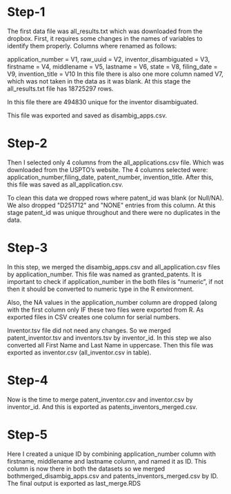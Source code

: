 # Step-1
The first data file was all_results.txt which was downloaded from the dropbox. First, it requires some changes in the names of variables to identify them properly. Columns where renamed as follows:

application_number = V1,
raw_uuid = V2,
inventor_disambiguated = V3,
firstname = V4,
middlename = V5,
lastname = V6,
state = V8,
filing_date = V9,
invention_title = V10
In this file there is also one more column named V7, which was not taken in the data as it was blank. At this stage the all_results.txt file has 18725297 rows. 

In this file there are 494830 unique for the inventor disambiguated. 

This file was exported and saved as disambig_apps.csv. 

# Step-2

Then I selected only 4 columns from the all_applications.csv file. Which was downloaded from the USPTO’s website.  The 4 columns selected were: application_number,filing_date, patent_number, invention_title. After this, this file was saved as all_application.csv. 

To clean this data we dropped rows where patent_id was blank (or Null/NA). We also dropped  "D251712" and "NONE" entries from this column. At this stage patent_id was unique throughout and there were no duplicates in the data. 

# Step-3
In this step, we merged the disambig_apps.csv and all_application.csv files by application_number. This file was named as granted_patents. It is important to check if application_number in the both files is “numeric”, if not then it should be converted to numeric type in the R environment. 

Also, the NA values in the application_number column are dropped (along with the first column only IF these two files were exported from R. As exported files in CSV creates one column for serial numbers.  

Inventor.tsv file did not need any changes. So we merged patent_inventor.tsv and inventors.tsv by inventor_id. In this step we also converted all First Name and Last Name in uppercase. Then this file was exported as inventor.csv (all_inventor.csv in table).

# Step-4
Now is the time to merge patent_inventor.csv and inventor.csv by inventor_id. And this is exported as patents_inventors_merged.csv.

# Step-5
Here I created a unique ID by combining application_number column with firstname, middlename and lastname column, and named it as ID. This column is now there in both the datasets so we merged bothmerged_disambig_apps.csv and patents_inventors_merged.csv by ID. The final output is exported as last_merge.RDS
